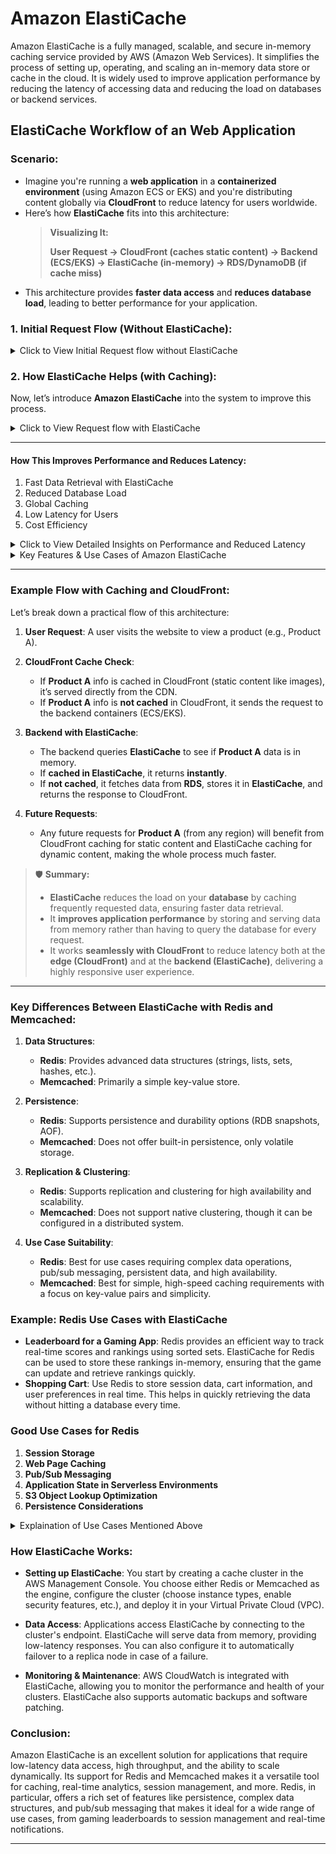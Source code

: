 # Amazon ElastiCache
Amazon ElastiCache is a fully managed, scalable, and secure in-memory caching service provided by AWS (Amazon Web Services). It simplifies the process of setting up, operating, and scaling an in-memory data store or cache in the cloud. It is widely used to improve application performance by reducing the latency of accessing data and reducing the load on databases or backend services.

## ElastiCache Workflow of an Web Application
### Scenario:
- Imagine you're running a **web application** in a **containerized environment** (using Amazon ECS or EKS) and you're distributing content globally via **CloudFront** to reduce latency for users worldwide.
- Here’s how **ElastiCache** fits into this architecture:
  > **Visualizing It:**
  > 
  > **User Request → CloudFront (caches static content) → Backend (ECS/EKS) → ElastiCache (in-memory) → RDS/DynamoDB (if cache miss)**
- This architecture provides **faster data access** and **reduces database load**, leading to better performance for your application.

### 1. **Initial Request Flow** (Without ElastiCache):

<details>
   <summary>Click to View Initial Request flow without ElastiCache</summary>

* A user from a distant geographical location makes a request to your application (e.g., querying a product page).
* The request first hits **CloudFront** (a Content Delivery Network, CDN), which caches static content (like images, CSS, and JavaScript) close to the user, reducing latency.
* For dynamic content (like user data, product details, etc.), CloudFront forwards the request to your **backend container cluster** (ECS/EKS), where your application is running.
* The backend processes the request and fetches the data from your **primary database** (say, Amazon RDS, DynamoDB, or an external DB).
* The backend then returns the processed data to CloudFront, which caches it temporarily for future requests.
* The user receives the response.

**Problem:** Every time a user makes a request, your backend is fetching data from the database. If many users request the same data (e.g., product details), the database can become a bottleneck, leading to slower response times and higher costs from read-heavy operations.

</details>

### 2. **How ElastiCache Helps (with Caching):**
Now, let’s introduce **Amazon ElastiCache** into the system to improve this process.

<details>
   <summary>Click to View Request flow with ElastiCache</summary>
   
#### **How ElastiCache Works in this Scenario:**

1. **Setting Up ElastiCache**:

   * You create an **ElastiCache cluster** using **Redis** (or **Memcached** depending on your needs) in AWS.
   * You configure your backend containers (ECS/EKS) to use ElastiCache as an in-memory caching layer.

2. **Modified Request Flow (With ElastiCache):**

   * **Step 1:** A user makes a request for dynamic content (e.g., a product page).
   * **Step 2:** The request goes through **CloudFront**. CloudFront will cache any static content, as before. However, for dynamic content, CloudFront checks if that content has been cached in the CDN **edge location**.

     * If **cached**, CloudFront serves the response directly to the user with low latency.
     * If **not cached**, CloudFront forwards the request to your backend containers.
   * **Step 3:** Your backend container (ECS/EKS) first checks **ElastiCache** to see if the requested data (e.g., product info) is already stored in the cache.

     * If the data is **cached** in ElastiCache (cache hit), the backend retrieves the data **instantly** from the in-memory cache, greatly reducing latency.
     * If the data is **not cached** (cache miss), your backend queries the **primary database** (e.g., RDS), retrieves the data, and then stores it in **ElastiCache** for future use.
   * **Step 4:** The backend processes the data (if needed) and sends it to CloudFront, which then serves the response to the user.

3. **Subsequent Requests (Cache Hits):**

   * When subsequent requests for the same product or dynamic content come in, **CloudFront** first checks its cache for static content.
   * If CloudFront doesn’t have the cached dynamic content, it goes to the backend, but now the **ElastiCache** layer will return the data quickly (since it’s stored in memory) without hitting the database.
   * As more requests are handled, ElastiCache keeps serving the data much faster than querying the database repeatedly.

</details>

---
#### **How This Improves Performance and Reduces Latency:**
1. Fast Data Retrieval with ElastiCache
2. Reduced Database Load
3. Global Caching
4. Low Latency for Users
5. Cost Efficiency

<details>
   <summary>Click to View Detailed Insights on Performance and Reduced Latency</summary>

1. **Fast Data Retrieval with ElastiCache**:

   * **ElastiCache (Redis or Memcached)** stores frequently accessed data in memory. Data retrieval from memory is orders of magnitude faster than querying a database or disk storage.
   * Instead of hitting your primary database for every request, the backend gets data from **ElastiCache** nearly instantly.

2. **Reduced Database Load**:

   * By offloading frequent requests to ElastiCache, your database isn't constantly bombarded with read-heavy operations. This reduces load, preventing database bottlenecks and allowing your database to focus on more critical tasks like write operations and complex queries.

3. **Global Caching**:

   * **CloudFront** caches static content globally at its edge locations, but when combined with **ElastiCache**, CloudFront can also cache dynamic content at the **origin** level (from your backend containers).
   * This means both **static** and **dynamic** content can be served faster, based on what's stored in **ElastiCache** and **CloudFront**.

4. **Low Latency for Users**:

   * As the content is cached in **ElastiCache**, subsequent requests from users (even from faraway regions) will be served quickly because the data is **already in memory** and does not need to be recalculated or fetched from the database.
   * This ensures users get a **faster response** and an overall smoother experience.

5. **Cost Efficiency**:

   * Using ElastiCache reduces the need for more powerful, costly database instances since it offloads frequent reads.
   * Your **CloudFront** and **ElastiCache** setup can serve requests at a fraction of the cost compared to constantly scaling the database to handle read traffic.

</details>

<details>
   <summary>Key Features & Use Cases of Amazon ElastiCache</summary>

### Key Features of Amazon ElastiCache:
1. Fully managed services
2. Scalable
3. High Availability
4. Low Latency
5. Supports Redis and Memcached
6. Security
7. Cost-Effective
   
<details>
   <summary>Click to View Detailed Features of Amazon ElastiCache</summary>

1. **Fully Managed Service**: ElastiCache is fully managed, meaning AWS handles the infrastructure management, such as hardware provisioning, setup, configuration, patching, and scaling, leaving you to focus on building your applications.

2. **Scalable**: You can scale ElastiCache horizontally and vertically. You can increase capacity easily to meet growing demand and scale down when you no longer need as much capacity.

3. **High Availability**: ElastiCache supports replication, automatic failover, and backup, ensuring high availability for your applications and providing redundancy in case of failures.

4. **Low Latency**: ElastiCache stores data in-memory, which leads to very fast data retrieval times (often in microseconds), reducing the latency that would be experienced when accessing data from traditional databases.

5. **Supports Redis and Memcached**: ElastiCache supports two popular in-memory caching engines, **Redis** and **Memcached**. Both of these engines are designed to provide fast access to data and are widely used in caching and high-performance scenarios.

6. **Security**: You can control access to your ElastiCache clusters using AWS Identity and Access Management (IAM), VPC (Virtual Private Cloud), and encryption.

7. **Cost-Effective**: ElastiCache is designed to be cost-effective by improving application performance through caching, reducing the load on your backend systems, and lowering infrastructure costs.

</details>

### Use Cases for Amazon ElastiCache:
1. Caching
2. DB Performance Enhancement
3. Real Time Analytics
4. Message Queuing
5. Geospatial Indexing
6. Distributed Caching
7. Search Index Caching

<details>
   <summary>Click to View Detailed Use Cases of Amazon ElastiCache</summary>
   
1. **Caching**:

   - **Content Caching**: Store frequently requested content like web pages, API responses, or media files in an in-memory cache to quickly serve them to users, reducing backend load and improving user experience.
   - **Session Caching**: Store session state for web applications in memory, so that session data can be accessed quickly without making frequent calls to the database.
   - **Query Result Caching**: Cache database query results or computationally expensive operations to avoid performing the same computation or database query repeatedly.

2. **Database Performance Enhancement**:

   - **Reduce Database Load**: Offload frequent read requests from your database to the cache, allowing the database to focus on more complex queries or transactional operations, improving overall performance and response time.
   - **Write-Through/Write-Behind Caching**: ElastiCache can be configured to automatically update the cache when data is written to the database. This ensures consistency between the cache and the backend data store.

3. **Real-Time Analytics**:

   - **Leaderboard and Counting**: ElastiCache (especially with Redis) is used for applications that require real-time analytics, such as leaderboards or tracking user activities where quick updates and reads are essential.
   - **Session Tracking and Real-Time User Data**: Cache user session information, behavior, or analytics data that can be updated and retrieved in real time.

4. **Message Queuing**:

   - **Pub/Sub Systems**: Redis supports the "publish/subscribe" messaging paradigm, which can be used for real-time messaging systems, event notifications, or message queues in distributed systems.

5. **Geospatial Indexing**:

   - **Location-based Services**: Redis in ElastiCache provides support for geospatial data and operations, making it suitable for applications involving location-based queries (e.g., finding the nearest stores, users, or items).

6. **Distributed Caching**:

   - **Global Caching for Multi-Region Applications**: ElastiCache supports replication across regions, allowing a distributed cache for applications that require a fast, globally accessible cache layer.

7. **Search Index Caching**:

   - Caching search results, such as complex search queries or recommendations, to avoid repetitive and slow database lookups.

### **ElastiCache and Redis:**

**Redis** is an open-source, advanced key-value store that supports a variety of data structures such as strings, hashes, lists, sets, sorted sets, bitmaps, hyperloglogs, and geospatial indexes. It is commonly used as a caching layer, message broker, and for real-time analytics due to its low-latency, high-throughput capabilities.

**ElastiCache for Redis** is Amazon's managed service for deploying, managing, and scaling Redis in the cloud. Redis provides several key features that make it a great choice for ElastiCache, including:

- **Persistence**: Redis allows you to persist data to disk, which can be useful in use cases that require both high availability and durability. It offers snapshotting and append-only file persistence modes.
- **Replication and Clustering**: Redis supports replication and sharding (with clustering), which is supported in ElastiCache to provide high availability and scalability.
- **Pub/Sub**: Redis supports publish/subscribe messaging, which is ideal for event-driven architectures, and ElastiCache for Redis offers this functionality as part of its service.
- **Advanced Data Structures**: Redis's advanced data structures like lists, sets, sorted sets, and hashes are widely used in real-time applications such as gaming leaderboards, recommendation engines, and more.

When you use **Amazon ElastiCache for Redis**, AWS takes care of managing Redis clusters, scaling, monitoring, and availability. You only need to focus on the application logic, without worrying about the underlying infrastructure.

</details>

</details>

---

### Example Flow with Caching and CloudFront:

Let’s break down a practical flow of this architecture:

1. **User Request**: A user visits the website to view a product (e.g., Product A).
2. **CloudFront Cache Check**:

   * If **Product A** info is cached in CloudFront (static content like images), it’s served directly from the CDN.
   * If **Product A** info is **not cached** in CloudFront, it sends the request to the backend containers (ECS/EKS).
3. **Backend with ElastiCache**:

   * The backend queries **ElastiCache** to see if **Product A** data is in memory.
   * If **cached in ElastiCache**, it returns **instantly**.
   * If **not cached**, it fetches data from **RDS**, stores it in **ElastiCache**, and returns the response to CloudFront.
4. **Future Requests**:

   * Any future requests for **Product A** (from any region) will benefit from CloudFront caching for static content and ElastiCache caching for dynamic content, making the whole process much faster.

> 🛡 **Summary:**
> 
> * **ElastiCache** reduces the load on your **database** by caching frequently requested data, ensuring faster data retrieval.
> * It **improves application performance** by storing and serving data from memory rather than having to query the database for every request.
> * It works **seamlessly with CloudFront** to reduce latency both at the **edge (CloudFront)** and at the **backend (ElastiCache)**, delivering a highly responsive user experience.

---

### Key Differences Between ElastiCache with Redis and Memcached:

1. **Data Structures**:

   - **Redis**: Provides advanced data structures (strings, lists, sets, hashes, etc.).
   - **Memcached**: Primarily a simple key-value store.

2. **Persistence**:

   - **Redis**: Supports persistence and durability options (RDB snapshots, AOF).
   - **Memcached**: Does not offer built-in persistence, only volatile storage.

3. **Replication & Clustering**:

   - **Redis**: Supports replication and clustering for high availability and scalability.
   - **Memcached**: Does not support native clustering, though it can be configured in a distributed system.

4. **Use Case Suitability**:

   - **Redis**: Best for use cases requiring complex data operations, pub/sub messaging, persistent data, and high availability.
   - **Memcached**: Best for simple, high-speed caching requirements with a focus on key-value pairs and simplicity.

### Example: Redis Use Cases with ElastiCache

- **Leaderboard for a Gaming App**: Redis provides an efficient way to track real-time scores and rankings using sorted sets. ElastiCache for Redis can be used to store these rankings in-memory, ensuring that the game can update and retrieve rankings quickly.
- **Shopping Cart**: Use Redis to store session data, cart information, and user preferences in real time. This helps in quickly retrieving the data without hitting a database every time.

### **Good Use Cases for Redis**  
1. **Session Storage**
2. **Web Page Caching**  
3. **Pub/Sub Messaging** 
4. **Application State in Serverless Environments**  
5. **S3 Object Lookup Optimization**  
6. **Persistence Considerations** 

<details>
  <summary>Explaination of Use Cases Mentioned Above</summary>
   
1. **Session Storage**  
   - Primary use case for Redis.  
   - Early web apps had single servers with state, but scaling for high availability and performance required distributed session storage.  
   - Redis is a popular solution for this.  

2. **Web Page Caching**  
   - Store pre-rendered server-side content in Redis.  
   - Acts as a database cache to reduce latency and query load on relational databases.  
   - Popularized in the Rails community for cost optimization by minimizing database hits.  

3. **Pub/Sub Messaging**  
   - Supports low-latency microservice communication.  
   - Useful for real-time messaging between services.  

4. **Application State in Serverless Environments**  
   - Lambda functions need shared state with low latency.  
   - Redis serves as a fast state store instead of point-to-point communication.  

5. **S3 Object Lookup Optimization**  
   - S3 is an object store, not a file system, making key lookups expensive.  
   - Solution:  
     - Capture S3 object creation events via EventBridge.  
     - Store object metadata in Redis for fast prefix-based lookups.  
     - Avoids slow S3 `ListObjects` pagination for large buckets.  
   - Trade-offs:  
     - Requires sufficient memory.  
     - Must handle high write throughput with proper scaling.  

6. **Persistence Considerations**  
   - Redis’s non-serverless nature may require additional scaling strategies.  
   - Further discussion needed on persistence mechanisms.

</details>

### How ElastiCache Works:

- **Setting up ElastiCache**: You start by creating a cache cluster in the AWS Management Console. You choose either Redis or Memcached as the engine, configure the cluster (choose instance types, enable security features, etc.), and deploy it in your Virtual Private Cloud (VPC).

- **Data Access**: Applications access ElastiCache by connecting to the cluster's endpoint. ElastiCache will serve data from memory, providing low-latency responses. You can also configure it to automatically failover to a replica node in case of a failure.

- **Monitoring & Maintenance**: AWS CloudWatch is integrated with ElastiCache, allowing you to monitor the performance and health of your clusters. ElastiCache also supports automatic backups and software patching.

### Conclusion:

Amazon ElastiCache is an excellent solution for applications that require low-latency data access, high throughput, and the ability to scale dynamically. Its support for Redis and Memcached makes it a versatile tool for caching, real-time analytics, session management, and more. Redis, in particular, offers a rich set of features like persistence, complex data structures, and pub/sub messaging that makes it ideal for a wide range of use cases, from gaming leaderboards to session management and real-time notifications.

---

